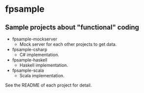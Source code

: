 # fpsample

## Sample projects about "functional" coding

- fpsample-mockserver
  - Mock server for each other projects to get data.
- fpsample-csharp
  - C# implementation.
- fpsample-haskell
  - Haskell implementation.
- fpsample-scala
  - Scala implementation.

See the README of each project for detail.
